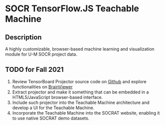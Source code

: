# SOCR TensorFlow.JS Teachable Machine

## Description

A highly customizable, browser-based machine learning and visualization module 
for U-M SOCR project data.


## TODO for Fall 2021

1. Review TensorBoard Projector source code on [Github](https://github.com/tensorflow/tensorboard/blob/64d26670eafe974992dffc529718d741adb379e2/docs/tensorboard_projector_plugin.ipynb)
   and explore functionalities on [BrainViewer](https://socr.umich.edu/HTML5/SOCR_TensorBoard_UKBB/CSCD_tSNE_UKBB_Demo.html#Try)
2. Extract projector and make it something that can be embedded in a 
   HTML5/JavaScript browser-based interface.
3. Include such projector into the Teachable Machine architecture and 
   develop a UI for the Teachable Machine.
4. Incorporate the Teachable Machine into the SOCRAT website, enabling it to 
   use native SOCRAT demo datasets.
